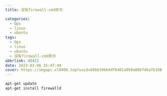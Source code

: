 ```yaml
---
title: 没有firewall-cmd命令

categories:
  - Ops
  - linux
  - ubuntu
tags:
  - Ops
  - linux
  - ubuntu
  - 没有firewall-cmd命令
abbrlink: 40422
date: 2023-03-06 15:47:44
cover: https://imgapi.xl0408.top?uuid=68bb39bb4df6481a950a80bfd6a7b108
---
```


```bash
apt-get update
apt-get install firewalld
```